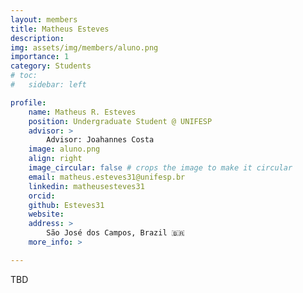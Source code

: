 ```yaml
---
layout: members
title: Matheus Esteves
description: 
img: assets/img/members/aluno.png
importance: 1
category: Students
# toc:
#   sidebar: left

profile:
    name: Matheus R. Esteves
    position: Undergraduate Student @ UNIFESP
    advisor: >
        Advisor: Joahannes Costa
    image: aluno.png
    align: right
    image_circular: false # crops the image to make it circular
    email: matheus.esteves31@unifesp.br
    linkedin: matheusesteves31
    orcid: 
    github: Esteves31
    website:
    address: >
        São José dos Campos, Brazil 🇧🇷
    more_info: >

---
```


TBD